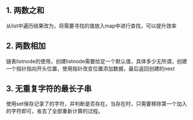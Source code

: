 ## 1. 两数之和

从list中遍历结果改为，将需要寻找的值放入map中进行查找，可以提升效率



## 2. 两数相加

链表listnode的使用，创建listnode需要给定一个默认值，具体多少无所谓，创建一个指针指向开头位置，使用指针改变位置添加数据，最后返回创建的next



## 3. 无重复字符的最长子串

使用set保存记录了的字符，并判断是否存在。当存在时，只需要移除第一个加入的字符即可，省去了全部重新计算的过程。